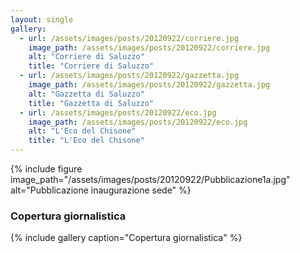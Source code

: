```yaml
---
layout: single
gallery:
  - url: /assets/images/posts/20120922/corriere.jpg
    image_path: /assets/images/posts/20120922/corriere.jpg
    alt: "Corriere di Saluzzo"
    title: "Corriere di Saluzzo"
  - url: /assets/images/posts/20120922/gazzetta.jpg
    image_path: /assets/images/posts/20120922/gazzetta.jpg
    alt: "Gazzetta di Saluzzo"
    title: "Gazzetta di Saluzzo"
  - url: /assets/images/posts/20120922/eco.jpg
    image_path: /assets/images/posts/20120922/eco.jpg
    alt: "L'Eco del Chisone"
    title: "L'Eco del Chisone"
---
```

{% include figure image_path="/assets/images/posts/20120922/Pubblicazione1a.jpg" alt="Pubblicazione inaugurazione sede" %}  

### Copertura giornalistica

{% include gallery caption="Copertura giornalistica" %}